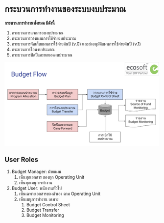 # กระบวนการทำงานของระบบงบประมาณ

**กระบวนการทำงานทั้งหมด มีดังนี้**

1. กระบวนการแจกกรอบงบประมาณ
2. กระบวนการวางแผนการใช้จ่ายงบประมาณ
3. กระบวนการจัดเก็บแผนการใช้จ่ายต้นปี (v.0) และส่งอนุมัติแผนการใช้จ่ายต้นปี (v.1)
4. กระบวนการโอนงบประมาณ
5. กระบวนการปิดปีและยกยอดงบประมาณ

![Budget work flow](img/budget_flow.png)

## User Roles

1. Budget Manager: ฝ่ายแผน
      1. เห็นทุกเอกสาร ของทุก Operating Unit
      2. เห็นทุกเมนูการทำงาน 
2. Budget User: พนักงานทั่วไป
      1. เห็นเฉพาะเอกสารของตัวเอง ตาม Operating Unit
      2. เห็นเมนูการทำงาน เฉพาะ 
         1. Budget Control Sheet
         2. Budget Transfer
         3. Budget Monitoring

